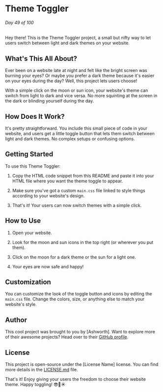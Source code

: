 # Theme Toggler

###### Day 49 of 100

Hey there! This is the Theme Toggler project, a small but nifty way to let users switch between light and dark themes on your website.

## What's This All About?

Ever been on a website late at night and felt like the bright screen was burning your eyes? Or maybe you prefer a dark theme because it's easier on your eyes during the day? Well, this project lets users choose! 

With a simple click on the moon or sun icon, your website's theme can switch from light to dark and vice versa. No more squinting at the screen in the dark or blinding yourself during the day.

## How Does It Work?

It's pretty straightforward. You include this small piece of code in your website, and users get a little toggle button that lets them switch between light and dark themes. No complex setups or confusing options.

## Getting Started

To use this Theme Toggler:

1. Copy the HTML code snippet from this README and paste it into your HTML file where you want the theme toggle to appear.

2. Make sure you've got a custom `main.css` file linked to style things according to your website's design.

3. That's it! Your users can now switch themes with a simple click.

## How to Use

1. Open your website.

2. Look for the moon and sun icons in the top right (or wherever you put them).

3. Click on the moon for a dark theme or the sun for a light one.

4. Your eyes are now safe and happy!

## Customization

You can customize the look of the toggle button and icons by editing the `main.css` file. Change the colors, size, or anything else to match your website's style.

## Author

This cool project was brought to you by [Ashworth]. Want to explore more of their awesome projects? Head over to their [GitHub profile](https://github.com/your-github-profile).

## License

This project is open-source under the [License Name] license. You can find more details in the [LICENSE.md](LICENSE.md) file.

That's it! Enjoy giving your users the freedom to choose their website theme. Happy toggling! 😎🌙☀️
